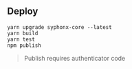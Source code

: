 
## Deploy
```
yarn upgrade syphonx-core --latest
yarn build
yarn test
npm publish
```
> Publish requires authenticator code
